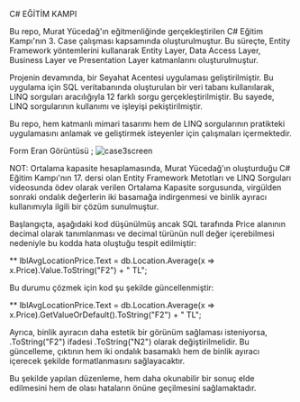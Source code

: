 C# EĞİTİM KAMPI

Bu repo, Murat Yücedağ'ın eğitmenliğinde gerçekleştirilen C# Eğitim Kampı'nın 3. Case çalışması kapsamında oluşturulmuştur. Bu süreçte, Entity Framework yöntemlerini kullanarak Entity Layer, Data Access Layer, Business Layer ve Presentation Layer katmanlarını oluşturulmuştur.

Projenin devamında, bir Seyahat Acentesi uygulaması geliştirilmiştir. Bu uygulama için SQL veritabanında oluşturulan bir veri tabanı kullanılarak, LINQ sorguları aracılığıyla 12 farklı sorgu gerçekleştirilmiştir. Bu sayede, LINQ sorgularının kullanımı ve işleyişi pekiştirilmiştir.

Bu repo, hem katmanlı mimari tasarımı hem de LINQ sorgularının pratikteki uygulamasını anlamak ve geliştirmek isteyenler için çalışmaları içermektedir.

Form Eran Görüntüsü ;
![case3screen](https://github.com/user-attachments/assets/3f2ec6e4-fc92-4ea7-8295-88625bc54672)


NOT: Ortalama kapasite hesaplamasında, Murat Yücedağ'ın oluşturduğu C# Eğitim Kampı'nın 17. dersi olan Entity Framework Metotları ve LINQ Sorguları videosunda ödev olarak verilen Ortalama Kapasite sorgusunda, virgülden sonraki ondalık değerlerin iki basamağa indirgenmesi ve binlik ayıracı kullanımıyla ilgili bir çözüm sunulmuştur.

Başlangıçta, aşağıdaki kod düşünülmüş ancak SQL tarafında Price alanının decimal olarak tanımlanması ve decimal türünün null değer içerebilmesi nedeniyle bu kodda hata oluştuğu tespit edilmiştir:

** lblAvgLocationPrice.Text = db.Location.Average(x => x.Price).Value.ToString("F2") + " TL";

Bu durumu çözmek için kod şu şekilde güncellenmiştir:

** lblAvgLocationPrice.Text = db.Location.Average(x => x.Price).GetValueOrDefault().ToString("F2") + " TL";

Ayrıca, binlik ayıracın daha estetik bir görünüm sağlaması isteniyorsa, .ToString("F2") ifadesi .ToString("N2") olarak değiştirilmelidir. Bu güncelleme, çıktının hem iki ondalık basamaklı hem de binlik ayıracı içerecek şekilde formatlanmasını sağlayacaktır.

Bu şekilde yapılan düzenleme, hem daha okunabilir bir sonuç elde edilmesini hem de olası hataların önüne geçilmesini sağlamaktadır.
